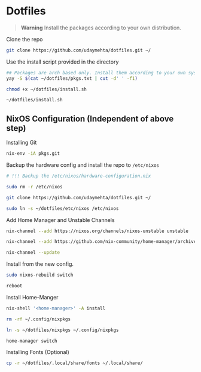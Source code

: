 # Dotfiles

> **Warning**
> Install the packages according to your own distribution.

Clone the repo
```bash
git clone https://github.com/udaymehta/dotfiles.git ~/
```

Use the install script provided in the directory
```bash
## Packages are arch based only. Install them according to your own system.
yay -S $(cat ~/dotfiles/pkgs.txt | cut -d' ' -f1)

chmod +x ~/dotfiles/install.sh

~/dotfiles/install.sh
```


## NixOS Configuration (Independent of above step)

Installing Git
```bash
nix-env -iA pkgs.git
```

Backup the hardware config and install the repo to `/etc/nixos`
```bash
# !!! Backup the /etc/nixos/hardware-configuration.nix

sudo rm -r /etc/nixos

git clone https://github.com/udaymehta/dotfiles.git ~/

sudo ln -s ~/dotfiles/etc/nixos /etc/nixos
```

Add Home Manager and Unstable Channels
```bash
nix-channel --add https://nixos.org/channels/nixos-unstable unstable

nix-channel --add https://github.com/nix-community/home-manager/archive/release-22.05.tar.gz home-manager

nix-channel --update
```

Install from the new config.

```bash
sudo nixos-rebuild switch

reboot
```

Install Home-Manger
```bash
nix-shell '<home-manager>' -A install

rm -rf ~/.config/nixpkgs

ln -s ~/dotfiles/nixpkgs ~/.config/nixpkgs

home-manager switch
```

Installing Fonts (Optional)
```bash
cp -r ~/dotfiles/.local/share/fonts ~/.local/share/
```

